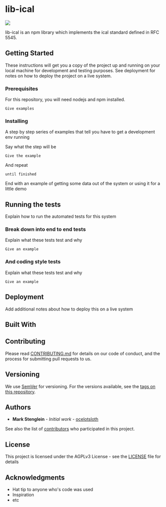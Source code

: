 # lib-ical

![](https://www.gnu.org/graphics/agplv3-155x51.png)

lib-ical is an npm library which implements the ical standard defined in RFC
5545.

## Getting Started

These instructions will get you a copy of the project up and running on your
local machine for development and testing purposes. See deployment for notes on
how to deploy the project on a live system.

### Prerequisites

For this repository, you will need nodejs and npm installed.

```
Give examples
```

### Installing

A step by step series of examples that tell you have to get a development env
running

Say what the step will be

```
Give the example
```

And repeat

```
until finished
```

End with an example of getting some data out of the system or using it for a
little demo

## Running the tests

Explain how to run the automated tests for this system

### Break down into end to end tests

Explain what these tests test and why

```
Give an example
```

### And coding style tests

Explain what these tests test and why

```
Give an example
```

## Deployment

Add additional notes about how to deploy this on a live system

## Built With


## Contributing

Please read
[CONTRIBUTING.md]()
for details on our code of conduct, and the process for submitting pull
requests to us.

## Versioning

We use [SemVer](http://semver.org/) for versioning. For the versions available,
see the [tags on this repository](https://github.com/your/project/tags).

## Authors

* **Mark Stenglein** - *Initial work* - [ocelotsloth](https://github.com/ocelotsloth)

See also the list of [contributors](https://git.gmu.edu/srct/lib-ical/contributors)
who participated in this project.

## License

This project is licensed under the AGPLv3 License - see the [LICENSE](LICENSE)
file for details

## Acknowledgments

* Hat tip to anyone who's code was used
* Inspiration
* etc

